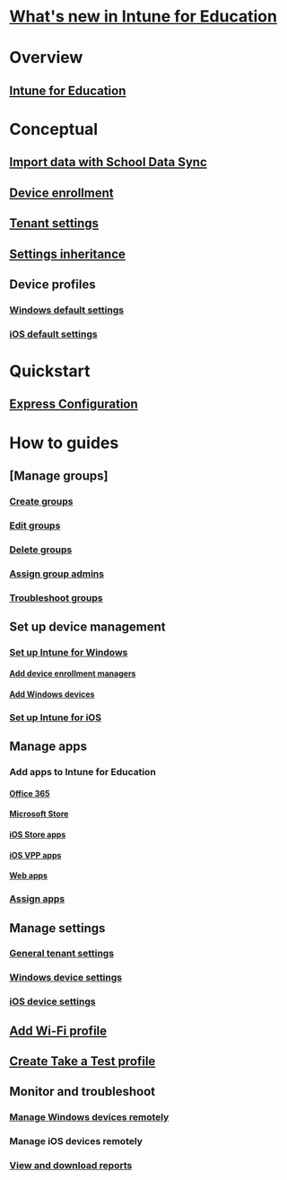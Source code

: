 # [What's new in Intune for Education](whats-new-in-edu.md)
# Overview
## [Intune for Education](what-is-intune-for-education.md)
# Conceptual
## [Import data with School Data Sync](what-is-school-data-sync.md)
## [Device enrollment](how-should-I-enroll-devices.md)
## [Tenant settings](intune-education-tenant-overview.md)
## [Settings inheritance](settings-inheritance.md)
## Device profiles
### [Windows default settings](edu-default-settings-windows.md)
### [iOS default settings](edu-default-settings-ios.md)
# Quickstart
## [Express Configuration](express-configuration-intune-edu.md)
# How to guides
## [Manage groups]
### [Create groups](what-are-groups.md)
### [Edit groups](edit-groups-intune-for-edu.md)
### [Delete groups](delete-group-intune-for-education.md)
### [Assign group admins](group-admin-delegate.md)
### [Troubleshoot groups](troubleshoot-groups-intune-for-edu.md)
## Set up device management
### [Set up Intune for Windows](prepare-environment-windows.md)
#### [Add device enrollment managers](add-enrollment-managers.md)
#### [Add Windows devices](add-devices-windows.md)
### [Set up Intune for iOS](setup-ios-device-management.md)
## Manage apps
### Add apps to Intune for Education
#### [Office 365](install-office.md)
#### [Microsoft Store](acquire-store-apps.md)
#### [iOS Store apps](add-apps-ios.md)
#### [iOS VPP apps](add-vpp-apps-ios.md)
#### [Web apps](how-to-add-apps.md)
### [Assign apps](install-apps.md)
## Manage settings
### [General tenant settings](edu-tenant-general-settings.md)
### [Windows device settings](edu-settings-windows.md)
### [iOS device settings](edu-settings-ios.md)
## [Add Wi-Fi profile](add-wi-fi-profile.md)
## [Create Take a Test profile](take-a-test-profiles.md)
## Monitor and troubleshoot
### [Manage Windows devices remotely](remote-actions.md)
### Manage iOS devices remotely
### [View and download reports](what-are-reports.md)
